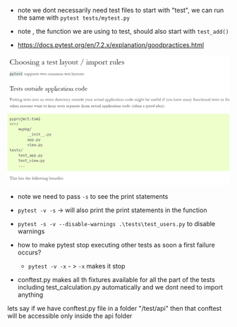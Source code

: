 - note we dont necessarily need test files to start with "test", we can run the same with `pytest tests/mytest.py`

- note , the function we are using to test, should also start with `test_add()`

- https://docs.pytest.org/en/7.2.x/explanation/goodpractices.html

![](2023-03-17-14-24-08.png)

- note we need to pass `-s` to see the print statements
- `pytest -v -s` -> will also print the print statements in the function

- `pytest -s -v --disable-warnings .\tests\test_users.py` to disable warnings

- how to make pytest stop executing other tests as soon a first failure occurs?
    - `pytest -v -x` - > `-x` makes it stop

- conftest.py makes all th fixtures available for all the part of the tests including test_calculation.py automatically and we dont need to import anything

lets say if we have conftest.py file in a folder "/test/api" then that conftest will be accessible only inside the api folder